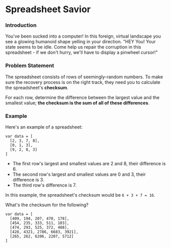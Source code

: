 # Spreadsheet Savior

### Introduction

You've been sucked into a computer! In this foreign, virtual
landscape you see a glowing humanoid shape yelling in your
direction. "HEY You! Your state seems to be idle. Come help us
repair the corruption in this spreadsheet - if we don't hurry,
we'll have to display a pinwheel cursor!"

### Problem Statement

The spreadsheet consists of rows of seemingly-random numbers. To make sure the recovery process is on the right track, they need
you to calculate the spreadsheet's **checksum**.

For each row, determine the difference between the largest value and the smallest
value; **the checksum is the sum of all of these differences**.

### Example

Here's an example of a spreadsheet:

```
var data = [
  [2, 3, 7, 8],
  [0, 1, 3],
  [9, 2, 8, 3]
]
```

* The first row's largest and smallest values are 2 and 8, their difference is 6.
* The second row's largest and smallest values are 0 and 3, their difference is 3.
* The third row's difference is 7.

In this example, the spreadsheet's checksum would be `6 + 3 + 7 = 16`.

What's the checksum for the following?

```
var data = [
  [409, 194, 207, 470, 178],
  [454, 235, 333, 511, 103],
  [474, 293, 525, 372, 408],
  [428, 4321, 2786, 6683, 3921],
  [265, 262, 6206, 2207, 5712]
]
```
